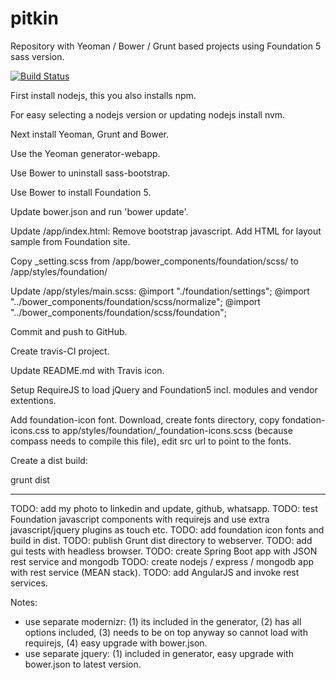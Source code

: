 pitkin
======

Repository with Yeoman / Bower / Grunt based projects using Foundation 5 sass version.

[![Build Status](https://travis-ci.org/robkuijpers/pitkin.png?branch=master)](https://travis-ci.org/robkuijpers/pitkin)

First install nodejs, this you also installs npm.

For easy selecting a nodejs version or updating nodejs install nvm.

Next install Yeoman, Grunt and Bower.

Use the Yeoman generator-webapp.

Use Bower to uninstall sass-bootstrap.

Use Bower to install Foundation 5.

Update bower.json and run 'bower update'.

Update /app/index.html:
  Remove bootstrap javascript.
  Add HTML for layout sample from Foundation site. 

Copy _setting.scss from /app/bower_components/foundation/scss/ to /app/styles/foundation/

Update /app/styles/main.scss:
  @import "./foundation/settings";
  @import "../bower_components/foundation/scss/normalize";
  @import "../bower_components/foundation/scss/foundation";
  
Commit and push to GitHub.

Create travis-CI project.

Update README.md with Travis icon.

Setup RequireJS to load jQuery and Foundation5 incl. modules and vendor extentions.

Add foundation-icon font. Download, create fonts directory, copy fondation-icons.css to app/styles/foundation/_foundation-icons.scss (because compass needs to compile this file), edit src url to point to the fonts.

Create a dist build:

  grunt dist

----------------------------

TODO: add my photo to linkedin and update, github, whatsapp.
TODO: test Foundation javascript components with requirejs and use extra javascript/jquery plugins as touch etc.
TODO: add foundation icon fonts and build in dist.
TODO: publish Grunt dist directory to webserver.
TODO: add gui tests with headless browser.
TODO: create Spring Boot app with JSON rest service and mongodb
TODO: create nodejs / express / mongodb app with rest service (MEAN stack).
TODO: add AngularJS and invoke rest services.

Notes:
  - use separate modernizr: (1) its included in the generator, (2) has all options included, (3) needs to be on top anyway so cannot load with requirejs, (4) easy upgrade with bower.json.
  - use separate jquery: (1) included in generator, easy upgrade with bower.json to latest version.
